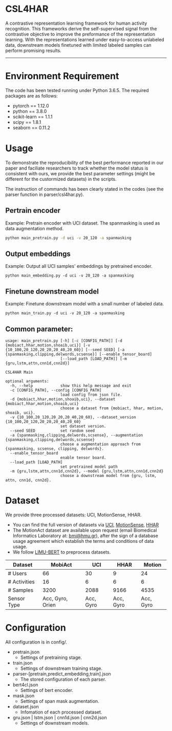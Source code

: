 <!--
 * @Date: 2022-08-05 20:13:28
 * @LastEditors: MonakiChen
 * @LastEditTime: 2022-08-09 21:53:31
 * @FilePath: \CSL4HAR\README.md
-->
# CSL4HAR
A contrastive representation learning framework for human activity recognition.
This frameworks derive the self-supervised signal from the contrastive objective to improve the preformance of the representation learning.
With the representations learned under easy-to-access unlabeled data, downstream models finetuned with limited labeled samples can perform promising results. 

---

# Environment Requirement
The code has been tested running under Python 3.6.5. The required packages are as follows:
- pytorch == 1.12.0
- python == 3.8.0
- scikit-learn == 1.1.1
- scipy == 1.8.1
- seaborn == 0.11.2

# Usage
To demonstrate the reproducibility of the best performance reported in our paper and faciliate researchers to track whether the model status is consistent with ours, we provide the best parameter settings (might be different for the custormized datasets) in the scripts.

The instruction of commands has been clearly stated in the codes (see the parser function in parser/csl4har.py).

## Pertrain encoder

Example:
Pretrain encoder with UCI dataset.
The spanmasking is used as data augmentation method.
```bash
python main_pretrain.py -d uci -v 20_120 -a spanmasking
```


## Output embeddings

Example: Output all UCI samples' embeddings by pretrained encoder.
```
python main_embedding.py -d uci -v 20_120 -a spanmasking
```


## Finetune downstream model 
Example: Finetune downstream model with a small number of labeled data.
```
python main_train.py -d uci -v 20_120 -a spanmasking
```

## Common parameter:
```
usage: main_pretrain.py [-h] [-c [CONFIG_PATH]] [-d {mobiact,hhar,motion,shoaib,uci}] [-v {10_100,20_120,20_20,20_40,20_60}] [--seed SEED] [-a {spanmasking,clipping,delwords,scsense}] [--enable_tensor_board]
                        [--load_path [LOAD_PATH]] [-m {gru,lstm,attn,cnn1d,cnn2d}]

CSL4HAR Main

optional arguments:
  -h, --help            show this help message and exit
  -c [CONFIG_PATH], --config [CONFIG_PATH]
                        load config from json file.
  -d {mobiact,hhar,motion,shoaib,uci}, --dataset {mobiact,hhar,motion,shoaib,uci}
                        choose a dataset from {mobiact, hhar, motion, shoaib, uci}.
  -v {10_100,20_120,20_20,20_40,20_60}, --dataset_version {10_100,20_120,20_20,20_40,20_60}
                        set dataset version.
  --seed SEED           set random seed
  -a {spanmasking,clipping,delwords,scsense}, --augmentation {spanmasking,clipping,delwords,scsense}
                        choose a augmentation approach from {spanmasking, scsense, clipping, delwords}.
  --enable_tensor_board
                        enable tensor board.
  --load_path [LOAD_PATH]
                        set pretrained model path
  -m {gru,lstm,attn,cnn1d,cnn2d}, --model {gru,lstm,attn,cnn1d,cnn2d}
                        choose a downstream model from {gru, lstm, attn, cnn1d, cnn2d}.
```

# Dataset
We provide three processed datasets: UCI, MotionSense, HHAR. 
- You can find the full version of datasets via [UCI](http://archive.ics.uci.edu/ml/datasets/Smartphone-Based+Recognition+of+Human+Activities+and+Postural+Transitions), [MotionSense](https://github.com/mmalekzadeh/motion-sense), [HHAR](http://archive.ics.uci.edu/ml/datasets/heterogeneity+activity+recognition)
- The MotionAct dataset are available upon request (email Biomedical Informatics Laboratory at: bmi@hmu.gr), after the sign of a database usage agreement which establish the terms and conditions of data usage.
- We follow [LIMU-BERT](https://github.com/dapowan/LIMU-BERT-Public) to preprocess datasets.

| Dataset      | MobiAct          | UCI       | HHAR      | Motion    |
| ------------ | ---------------- | --------- | --------- | --------- |
| # Users      | 66               | 30        | 9         | 24        |
| # Activities | 16               | 6         | 6         | 6         |
| # Samples    | 3200             | 2088      | 9166      | 4535      |
| Sensor Type  | Acc, Gyro, Orien | Acc, Gyro | Acc, Gyro | Acc, Gyro |

# Configuration
All configuration is in config/.

- pretrain.json
  - Settings of pretraining stage.
- train.json
  - Settings of downstream training stage.
- parser-[pretrain,predict_embedding,train].json
  - The stored configuration of each parser.
- bert4cl.json
  - Settings of bert encoder.
- mask.json
  - Settings of span mask augmentation.
- dataset.json
  - Infomation of each processed dataset.
- gru.json | lstm.json | cnn1d.json | cnn2d.json
  - Settings of downstream models.